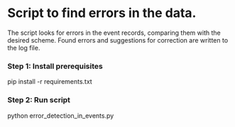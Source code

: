 # Script to find errors in the data.
The script looks for errors in the event records, comparing them with the desired scheme.
Found errors and suggestions for correction are written to the log file.
### Step 1: Install prerequisites
pip install -r requirements.txt
### Step 2: Run script
python error_detection_in_events.py
